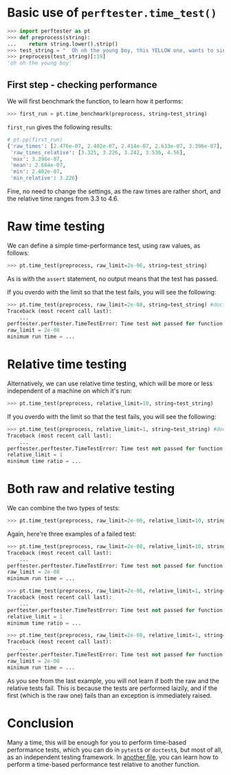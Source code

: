 # Basic use of `perftester.time_test()`

```python
>>> import perftester as pt
>>> def preprocess(string):
...    return string.lower().strip()
>>> test_string = "  Oh oh the young boy, this YELLOW one, wants to sing a song about the sun.\n"
>>> preprocess(test_string)[:19]
'oh oh the young boy'

```

## First step - checking performance

We will first benchmark the function, to learn how it performs:

```python
>>> first_run = pt.time_benchmark(preprocess, string=test_string)

```

`first_run` gives the following results:

```python
# pt.pp(first_run)
{'raw_times': [2.476e-07, 2.402e-07, 2.414e-07, 2.633e-07, 3.396e-07],
 'raw_times_relative': [3.325, 3.226, 3.242, 3.536, 4.56],
 'max': 3.396e-07,
 'mean': 2.664e-07,
 'min': 2.402e-07,
 'min_relative': 3.226}
```

Fine, no need to change the settings, as the raw times are rather short, and the relative time ranges from 3.3 to 4.6.


# Raw time testing

We can define a simple time-performance test, using raw values, as follows:

```python
>>> pt.time_test(preprocess, raw_limit=2e-06, string=test_string)

```

As is with the `assert` statement, no output means that the test has passed.

If you overdo with the limit so that the test fails, you will see the following:

```python
>>> pt.time_test(preprocess, raw_limit=2e-08, string=test_string) #doctest: +ELLIPSIS
Traceback (most recent call last):
    ...
perftester.perftester.TimeTestError: Time test not passed for function preprocess:
raw_limit = 2e-08
minimum run time = ...

```


# Relative time testing

Alternatively, we can use relative time testing, which will be more or less independent of a machine on which it's run:

```python
>>> pt.time_test(preprocess, relative_limit=10, string=test_string)

```

If you overdo with the limit so that the test fails, you will see the following:

```python
>>> pt.time_test(preprocess, relative_limit=1, string=test_string) #doctest: +ELLIPSIS
Traceback (most recent call last):
    ...
perftester.perftester.TimeTestError: Time test not passed for function preprocess:
relative_limit = 1
minimum time ratio = ...

```

# Both raw and relative testing

We can combine the two types of tests:

```python
>>> pt.time_test(preprocess, raw_limit=2e-06, relative_limit=10, string=test_string)

```

Again, here're three examples of a failed test:


```python
>>> pt.time_test(preprocess, raw_limit=2e-08, relative_limit=10, string=test_string) #doctest: +ELLIPSIS
Traceback (most recent call last):
    ...
perftester.perftester.TimeTestError: Time test not passed for function preprocess:
raw_limit = 2e-08
minimum run time = ...

>>> pt.time_test(preprocess, raw_limit=2e-06, relative_limit=1, string=test_string) #doctest: +ELLIPSIS
Traceback (most recent call last):
    ...
perftester.perftester.TimeTestError: Time test not passed for function preprocess:
relative_limit = 1
minimum time ratio = ...

>>> pt.time_test(preprocess, raw_limit=2e-08, relative_limit=1, string=test_string) #doctest: +ELLIPSIS
Traceback (most recent call last):
    ...
perftester.perftester.TimeTestError: Time test not passed for function preprocess:
raw_limit = 2e-08
minimum run time = ...

```

As you see from the last example, you will not learn if both the raw and the relative tests fail. This is because the tests are performed laizily, and if the first (which is the raw one) fails than an exception is immediately raised.

# Conclusion

Many a time, this will be enough for you to perform time-based performance tests, which you can do in `pytest`s or `doctest`s, but most of all, as an independent testing framework. In [another file](most_basic_use_memory.md), you can learn how to perform a time-based performance test relative to another function.

